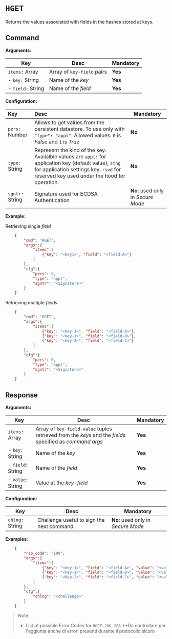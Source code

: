 # `HGET`
Returns the values associated with fields in the hashes stored at keys.

## **Command**

**Arguments:** 

| Key               | Desc                       | Mandatory |
| ----------------- | -------------------------- | --------- |
| `items:` Array        | Array of `key-field` pairs    | **Yes**       |
| - `key:` String       | Name of the *key*             | **Yes**       |
| - `field:` String     | Name of the *field*           | **Yes**       |

**Configuration:**

| Key     | Desc                                    | Mandatory                        |
| :------ | :-------------------------------------- | -------------------------------- |
| `pers:` Number    | Allows to get values from the persistent datastore. To use only with `"type": "appl"`. Allowed values: `0` is *False* and `1` is *True*  | **No**  |
| `type:` String    | Represent the kind of the key. Availalble values are `appl:` for application key (default value), `stng` for application settings key, `rsvd` for reserved key used under the hood for operation.  | **No** |                 |
| `sgntr:` String | Signature used for ECDSA Authentication | **No**: used only in *Secure Mode* |



**Example:**

Retrieving single *field*

```json
    {
        "cmd": "HGET",
        "args":{
            "items":[
                {"key": "<key1>", "field": "<field-A>"}
            ]
        },
        "cfg":{
            "pers": 0,
            "type": "appl",
            "sgntr": "<Signature>"
        }
    }
```

Retrieving multiple *fields*

```json
    {
        "cmd": "HGET",
        "args":{
            "items":[
                {"key": "<key-1>", "field": "<field-A>"},
                {"key": "<key-1>", "field": "<field-B>"},
                {"key": "<key-2>", "field": "<field-C>"}
            ]
        },
        "cfg":{
            "pers": 0,
            "type": "appl",
            "sgntr": "<Signature>"
        }
    }
```

## **Response**

**Arguments:** 

| Key                     | Desc                                                         | Mandatory |
| ----------------------- | ------------------------------------------------------------ | --------- 
| `items:` Array | Array of `key-field-value` tuples retrieved from the *keys* and the *fields* specified as *command args* | **Yes**       |
| - `key:` String       | Name of the *key*             | **Yes**       |
| - `field:` String     | Name of the *field*           | **Yes**       |
| - `value:` String     | Value at the *key-field*      | **Yes**       |

**Configuration:**

| Key     | Desc                                      | Mandatory                        |
| ------- | ----------------------------------------- | -------------------------------- |
| `chlng:` String | Challenge useful to sign the next command | **No**: used only in *Secure Mode* |

**Examples:**

```json
    {
        "rsp_code": "100",
        "args":{
            "items":[
                {"key": "<key-1>", "field": "<field-A>", "value": "<value-1>"},
                {"key": "<key-1>", "field": "<field-B>", "value": "<value-2>"},
                {"key": "<key-2>", "field": "<field-C>", "value": "<value-3>"}
            ]
        },
        "cfg":{
            "chlng": "<challenge>"
        }
    }
```

>Note:
>
>- List of possible Error Codes for `HGET`: `200`, `206`	**Da controllare per l'aggiunta anche di errori presenti durante il protocollo sicuro
